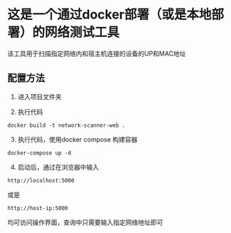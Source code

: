 # 这是一个通过docker部署（或是本地部署）的网络测试工具

该工具用于扫描指定网络内和宿主机连接的设备的UP和MAC地址


## 配置方法

1. 进入项目文件夹

2. 执行代码

```
docker build -t network-scanner-web .

```

3. 执行代码，使用docker compose 构建容器

```
docker-compose up -d

```

4. 启动后，通过在浏览器中输入

```
http://localhost:5000

```
或是

```
http://host-ip:5000

```
均可访问操作界面，查询中只需要输入指定网络地址即可
